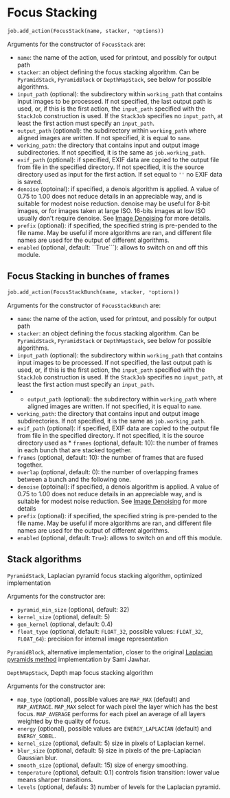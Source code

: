 # Focus Stacking

```python
job.add_action(FocusStack(name, stacker, *options))
```
Arguments for the constructor of ```FocusStack``` are:
* ```name```: the name of the action, used for printout, and possibly for output path
* ```stacker```: an object defining the focus stacking algorithm. Can be ```PyramidStack```, ```PyramidBlock``` or ```DepthMapStack```, see below for possible algorithms. 
* ```input_path``` (optional): the subdirectory within ```working_path``` that contains input images to be processed. If not specified, the last output path is used, or, if this is the first action, the ```input_path``` specified with the ```StackJob``` construction is used. If the ```StackJob``` specifies no ```input_path```, at least the first action must specify an  ```input_path```.
* ```output_path``` (optional): the subdirectory within ```working_path``` where aligned images are written. If not specified,  it is equal to  ```name```.
* ```working_path```: the directory that contains input and output image subdirectories. If not specified, it is the same as ```job.working_path```.
* ```exif_path``` (optional): if specified, EXIF data are copied to the output file from file in the specified directory. If not specified, it is the source directory used as input for the first action. If set equal to ```''``` no EXIF data is saved.
* ```denoise``` (optoinal): if specified, a denois algorithm is applied. A value of 0.75 to 1.00 does not reduce details in an appreciable way, and is suitable for modest noise reduction. denoise may be useful for 8-bit images, or for images taken at large ISO. 16-bits images at low ISO usually don't require denoise. See [Image Denoising](https://docs.opencv.org/3.4/d5/d69/tutorial_py_non_local_means.html) for more details.
* ```prefix``` (optional): if specified, the specified string is pre-pended to the file name. May be useful if more algorithms are ran, and different file names are used for the output of different algorithms.
* ```enabled``` (optional, default: ``True```): allows to switch on and off this module.

## Focus Stacking in bunches of frames

```python
job.add_action(FocusStackBunch(name, stacker, *options))
```
Arguments for the constructor of ```FocusStackBunch``` are:
* ```name```: the name of the action, used for printout, and possibly for output path
* ```stacker```: an object defining the focus stacking algorithm. Can be ```PyramidStack```, ```PyramidStack``` or ```DepthMapStack```, see below for possible algorithms. 
* ```input_path``` (optional): the subdirectory within ```working_path``` that contains input images to be processed. If not specified, the last output path is used, or, if this is the first action, the ```input_path``` specified with the ```StackJob``` construction is used. If the ```StackJob``` specifies no ```input_path```, at least the first action must specify an  ```input_path```.
* * ```output_path``` (optional): the subdirectory within ```working_path``` where aligned images are written. If not specified,  it is equal to  ```name```.
* ```working_path```: the directory that contains input and output image subdirectories. If not specified, it is the same as ```job.working_path```.
* ```exif_path``` (optional): if specified, EXIF data are copied to the output file from file in the specified directory. If not specified, it is the source directory used as * ```frames``` (optional, default: 10): the number of frames in each bunch that are stacked together.
* ```frames``` (optional, default: 10): the number of frames that are fused together. 
* ```overlap``` (optional, default: 0): the number of overlapping frames between a bunch and the following one. 
* ```denoise``` (optoinal): if specified, a denois algorithm is applied. A value of 0.75 to 1.00 does not reduce details in an appreciable way, and is suitable for modest noise reduction. See [Image Denoising](https://docs.opencv.org/3.4/d5/d69/tutorial_py_non_local_means.html) for more details
* ```prefix``` (optional): if specified, the specified string is pre-pended to the file name. May be useful if more algorithms are ran, and different file names are used for the output of different algorithms.
* ```enabled``` (optional, default: ```True```): allows to switch on and off this module.

## Stack algorithms

```PyramidStack```, Laplacian pyramid focus stacking algorithm, optimized implementation

Arguments for the constructor are:
   * ```pyramid_min_size``` (optional, default: 32)
   * ```kernel_size``` (optional, default: 5)
   * ```gen_kernel``` (optional, default: 0.4)
   * ```float_type``` (optional, default: ```FLOAT_32```, possible values: ```FLOAT_32```, ```FLOAT_64```): precision for internal image representation

```PyramidBlock```, alternative implementation, closer to the original [Laplacian pyramids method](https://github.com/sjawhar/focus-stacking) implementation by Sami Jawhar.

```DepthMapStack```, Depth map focus stacking algorithm

Arguments for the constructor are:
   * ```map_type``` (optional), possible values are  ```MAP_MAX``` (default) and ```MAP_AVERAGE```. ```MAP_MAX``` select for wach pixel the layer which has the best focus. ```MAP_AVERAGE``` performs for each pixel an average of all layers weighted by the quality of focus.
   * ```energy``` (optional), possible values are ```ENERGY_LAPLACIAN``` (default) and ```ENERGY_SOBEL```.
   * ```kernel_size``` (optional, default: 5) size in pixels of Laplacian kernel.
   * ```blur_size``` (optional, default: 5) size in pixels of the pre-Laplacian Gaussian blur.
   * ```smooth_size``` (optional, default: 15) size of energy smoothing.
   * ```temperature``` (optional, default: 0.1) controls fision transition: lower value means sharper transitions.
   * ```levels``` (optional, defauls: 3) number of levels for the Laplacian pyramid.
